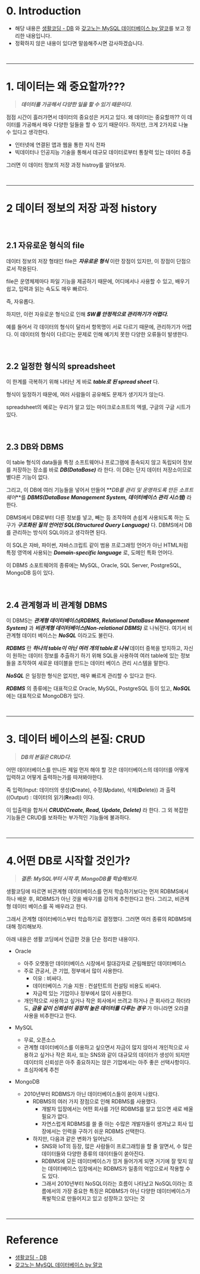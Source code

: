 # 0. Introduction

- 해당 내용은 [생활코딩 - DB](https://opentutorials.org/course/3161/19531) 와 [갖고노는 MySQL 데이터베이스 by 얄코](https://www.inflearn.com/course/%EC%96%84%EC%BD%94-%EB%A7%88%EC%9D%B4%EC%97%90%EC%8A%A4%ED%81%90%EC%97%98/dashboard)를 보고 정리한 내용입니다.
- 정확하지 않은 내용이 있다면 말씀해주시면 감사하겠습니다.

<br>

---

# 1. 데이터는 왜 중요할까???

> **_데이터를 가공해서 다양한 일을 할 수 있기 때문이다._**

점점 시간이 흘러가면서 데이터의 중요성은 커지고 있다. 왜 데이터는 중요할까?? 이 데이터를 가공해서 매우 다양한 일들을 할 수 있기 때문이다. 하지만, 크게 2가지로 나눌 수 있다고 생각한다.

- 인터넷에 연결된 앱과 웹을 통한 지식 전파
- 빅데이터나 인공지능 기술을 통해서 데규모 데이터로부터 통찰력 있는 데이터 추출

그러면 이 데이터 정보의 저장 과정 histroy를 알아보자.

<br>

---

# 2 데이터 정보의 저장 과정 history

<br>

## 2.1 자유로운 형식의 file

데이터 정보의 저장 형태인 file은 **_자유로운 형식_** 이란 장점이 있지만, 이 장점이 단점으로서 작용된다.

file은 운영체제마다 파일 기능을 제공하기 때문에, 어디에서나 사용할 수 있고, 배우기 쉽고, 입력과 읽는 속도도 매우 빠르다.

즉, 자유롭다.

하지만, 이런 자유로운 형식으로 인해 **_SW를 안정적으로 관리하기가 어렵다._**

예를 들어서 각 데이터의 형식이 달라서 항목명이 서로 다르기 때문에, 관리하기가 어렵다. 이 데이터의 형식이 다르다는 문제로 인해 예기치 못한 다양한 오류들이 발생한다.

<br>

## 2.2 일정한 형식의 spreadsheet

이 한계를 극복하기 위해 나타난 게 바로 **_table로 된 spread sheet_** 다.

형식이 일정하기 때문에, 여러 사람들이 공유해도 문제가 생기지가 않는다.

spreadsheet의 예로는 우리가 알고 있는 마이크로소프트의 엑셀, 구글의 구글 시트가 있다.

<br>

## 2.3 DB와 DBMS

이 table 형식의 data들을 특정 소프트웨어나 프로그램에 종속되지 않고 독립되어 정보를 저장하는 장소를 바로 **_DB(DataBase)_** 라 한다. 이 DB는 단지 데이터 저장소이므로 별다른 기능이 없다.

그리고, 이 DB에 여러 기능들을 넣어서 만들어 **_DB를 관리 및 운영하도록 만든 소프트웨어_**를 **_DBMS(DataBase Management System, 데이터베이스 관리 시스템)_** 라 한다.

DBMS에서 DB로부터 다른 정보를 넣고, 빼는 등 조작하여 손쉽게 사용되도록 하는 도구가 **_구조화된 질의 언어인 SQL(Structured Query Language)_** 다. DBMS에서 DB를 관리하는 방식이 SQL이라고 생각하면 된다.

이 SQL은 자바, 파이썬, 자바스크립트 같이 범용 프로그래밍 언어가 아닌 HTML처럼 특정 영역에 사용되는 **_Domain-specific language_** 로, 도메인 특화 언어다.

이 DBMS 소포트웨어의 종류에는 MySQL, Oracle, SQL Server, PostgreSQL, MongoDB 등이 있다.

<br>

## 2.4 관계형과 비 관계형 DBMS

이 DBMS는 **_관계형 데이터베이스(RDBMS, Relational DataBase Management System)_** 과 **_비관계형 데이터베이스(Non-relational DBMS)_** 로 나눠진다. 여기서 비관계형 데이터 베이스는 **_NoSQL_** 이라고도 불린다.

**_RDBMS_** 란 **_하나의 table이 아닌 여러 개의 table로 나눠_** 데이터 중복을 방지하고, 자신이 원하는 데이터 정보를 추출하기 하기 위해 SQL을 사용하여 여러 table에 있는 정보들을 조작하여 새로운 테이블을 만드는 데이터 베이스 관리 시스템을 말한다.

**_NoSQL_** 은 일정한 형식은 없지만, 매우 빠르게 관리할 수 있다고 한다.

**_RDBMS_** 의 종류에는 대표적으로 Oracle, MySQL, PostgreSQL 등이 있고, **_NoSQL_** 에는 대표적으로 MongoDB가 있다.

<br>

---

# 3. 데이터 베이스의 본질: CRUD

> **_DB의 본질은 CRUD다._**

어떤 데이터베이스를 만나든 제일 먼저 해야 할 것은 데이터베이스의 데이터를 어떻게 입력하고 어떻게 출력하는가를 따져봐야한다.

즉 입력(Input: 데이터의 생성(**C**reate), 수정(**U**pdate), 삭제(**D**elete)) 과 출력((Output) : 데이터의 읽기(**R**ead)) 이다.

이 입출력을 합쳐서 **_CRUD(Create, Read, Update, Delete)_** 라 한다. 그 외 복잡한 기능들은 CRUD를 보좌하는 부가적인 기능들에 불과하다.

<br>

---

# 4.어떤 DB로 시작할 것인가?

> **_결론: MySQL부터 시작 후, MongoDB를 학습해보자._**

생활코딩에 따르면 비관계형 데이터베이스를 먼저 학습하기보다는 먼저 RDBMS에서 하나 배운 후, RDBMS가 아닌 것을 배우기를 강하게 추천한다고 한다. 그리고, 비관계형 데이터 베이스를 꼭 배우라고 한다.

그래서 관계형 데이터베이스부터 학습하기로 결정했다. 그러면 여러 종류의 RDBMS에 대해 정리해보자.

아래 내용은 생활 코딩에서 언급한 것을 단순 정리한 내용이다.

- Oracle

  - 아주 오랫동안 데이터베이스 시장에서 절대강자로 군림해왔던 데이터베이스
  - 주로 관공서, 큰 기업, 정부에서 많이 사용한다.
    - 이유 : 비싸다.
    - 데이터베이스 기술 지원 : 컨설턴트의 컨설팅 비용도 비싸다.
    - 자금력 있는 기업이나 정부에서 많이 사용한다.
  - 개인적으로 사용하고 싶거나 작은 회사에서 쓰려고 하거나 큰 회사라고 하더라도, **_금융 같이 신뢰성이 굉장히 높은 데이터를 다루는 경우_** 가 아니라면 오라클 사용을 비추한다고 한다.

- MySQL

  - 무료, 오픈소스
  - 관계형 데이터베이스를 이용하고 싶으면서 자금이 많지 않아서 개인적으로 사용하고 싶거나 작은 회사, 또는 SNS와 같이 대규모의 데이터가 생성이 되지만 데이터의 신뢰성은 아주 중요하지는 않은 기업에서는 아주 좋은 선택사항이다.
  - 초심자에게 추천

- MongoDB

  - 2010년부터 RDBMS가 아닌 데이터베이스들이 쏟아져 나왔다.
    - RDBMS의 여러 가지 장점으로 인해 RDBMS를 사용했다.
      - 개발자 입장에서는 어떤 회사를 가던 RDBMS를 알고 있으면 새로 배울 필요가 없다.
      - 자연스럽게 RDBMS를 쓸 줄 아는 수많은 개발자들이 생겨났고 회사 입장에서는 인력을 구하기 쉬운 RDBMS 선택한다.
    - 하지만, 다음과 같은 변화가 일어났다.
      - SNS와 IoT의 등장, 많은 사람들이 프로그래밍을 할 줄 알면서, 수 많은 데이터들와 다양한 종류의 데이터들이 쏟아진다.
      - RDBMS에 모든 데이터베이스가 낑겨 들어가게 되면 거기에 잘 맞지 않는 데이터베이스 입장에서는 RDBMS가 일종의 억압으로서 작용할 수도 있다.
      - 그래서 2010년부터 NoSQL이라는 흐름이 나타났고 NoSQL이라는 흐름에서의 가장 중요한 특징은 RDBMS가 아닌 다양한 데이터베이스가 폭발적으로 만들어지고 있고 성장하고 있다는 것

<br>

---

# Reference

- [생활코딩 - DB](https://opentutorials.org/course/3161/19531)
- [갖고노는 MySQL 데이터베이스 by 얄코](https://www.inflearn.com/course/%EC%96%84%EC%BD%94-%EB%A7%88%EC%9D%B4%EC%97%90%EC%8A%A4%ED%81%90%EC%97%98/dashboard)
